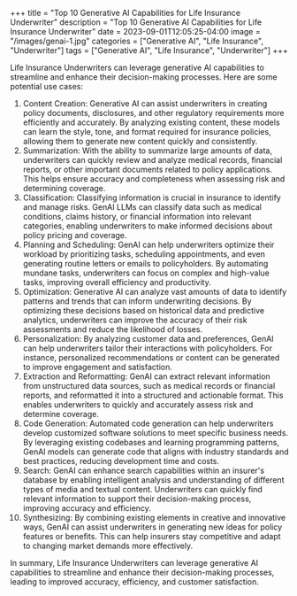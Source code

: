 +++
title = "Top 10 Generative AI Capabilities for Life Insurance Underwriter"
description = "Top 10 Generative AI Capabilities for Life Insurance Underwriter"
date = 2023-09-01T12:05:25-04:00
image = "/images/genai-1.jpg"
categories = ["Generative AI", "Life Insurance", "Underwriter"]
tags = ["Generative AI", "Life Insurance", "Underwriter"]
+++

Life Insurance Underwriters can leverage generative AI capabilities to streamline and enhance their decision-making processes. Here are some potential use cases:

1. Content Creation: Generative AI can assist underwriters in creating policy documents, disclosures, and other regulatory requirements more efficiently and accurately. By analyzing existing content, these models can learn the style, tone, and format required for insurance policies, allowing them to generate new content quickly and consistently.
2. Summarization: With the ability to summarize large amounts of data, underwriters can quickly review and analyze medical records, financial reports, or other important documents related to policy applications. This helps ensure accuracy and completeness when assessing risk and determining coverage.
3. Classification: Classifying information is crucial in insurance to identify and manage risks. GenAI LLMs can classify data such as medical conditions, claims history, or financial information into relevant categories, enabling underwriters to make informed decisions about policy pricing and coverage.
4. Planning and Scheduling: GenAI can help underwriters optimize their workload by prioritizing tasks, scheduling appointments, and even generating routine letters or emails to policyholders. By automating mundane tasks, underwriters can focus on complex and high-value tasks, improving overall efficiency and productivity.
5. Optimization: Generative AI can analyze vast amounts of data to identify patterns and trends that can inform underwriting decisions. By optimizing these decisions based on historical data and predictive analytics, underwriters can improve the accuracy of their risk assessments and reduce the likelihood of losses.
6. Personalization: By analyzing customer data and preferences, GenAI can help underwriters tailor their interactions with policyholders. For instance, personalized recommendations or content can be generated to improve engagement and satisfaction.
7. Extraction and Reformatting: GenAI can extract relevant information from unstructured data sources, such as medical records or financial reports, and reformatted it into a structured and actionable format. This enables underwriters to quickly and accurately assess risk and determine coverage.
8. Code Generation: Automated code generation can help underwriters develop customized software solutions to meet specific business needs. By leveraging existing codebases and learning programming patterns, GenAI models can generate code that aligns with industry standards and best practices, reducing development time and costs.
9. Search: GenAI can enhance search capabilities within an insurer's database by enabling intelligent analysis and understanding of different types of media and textual content. Underwriters can quickly find relevant information to support their decision-making process, improving accuracy and efficiency.
10. Synthesizing: By combining existing elements in creative and innovative ways, GenAI can assist underwriters in generating new ideas for policy features or benefits. This can help insurers stay competitive and adapt to changing market demands more effectively.

In summary, Life Insurance Underwriters can leverage generative AI capabilities to streamline and enhance their decision-making processes, leading to improved accuracy, efficiency, and customer satisfaction.
